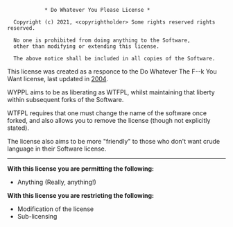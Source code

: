```
            * Do Whatever You Please License * 
                        
  Copyright (c) 2021, <copyrightholder> Some rights reserved rights reserved.

  No one is prohibited from doing anything to the Software, 
  other than modifying or extending this license.

  The above notice shall be included in all copies of the Software.
  ```




This license was created as a responce to the Do Whatever The F--k You Want license, last updated in [2004](http://www.wtfpl.net/). 

WYPPL aims to be as liberating as WTFPL, whilst maintaining that liberty within subsequent forks of the Software. 

WTFPL requires that one must change the name of the software once forked, and also allows you to remove the license (though not explicitly stated). 

The license also aims to be more "friendly" to those who don't want crude language in their Software license.

___

__With this license you are permitting the following:__
* Anything (Really, anything!)

__With this license you are restricting the following:__
* Modification of the license
* Sub-licensing
